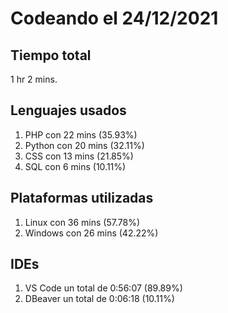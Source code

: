 # Codeando el 24/12/2021

## Tiempo total
1 hr 2 mins.

## Lenguajes usados
1. PHP con 22 mins (35.93%)
1. Python con 20 mins (32.11%)
1. CSS con 13 mins (21.85%)
1. SQL con 6 mins (10.11%)

## Plataformas utilizadas
1. Linux con 36 mins (57.78%)
1. Windows con 26 mins (42.22%)

## IDEs
1. VS Code un total de 0:56:07 (89.89%)
1. DBeaver un total de 0:06:18 (10.11%)
